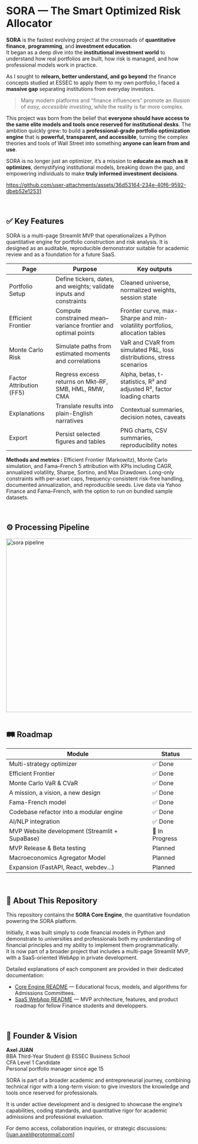 # SORA — The Smart Optimized Risk Allocator

**SORA** is the fastest evolving project at the crossroads of **quantitative finance**, **programming**, and **investment education**.  
It began as a deep dive into the **institutional investment world** to understand how real portfolios are built, how risk is managed, and how professional models work in practice.  

As I sought to **relearn, better understand, and go beyond** the finance concepts studied at ESSEC to apply them to my own portfolio, I faced a **massive gap** separating institutions from everyday investors. 
> Many modern platforms and “finance influencers” promote an illusion of *easy, accessible investing*, while the reality is far more complex.  

This project was born from the belief that **everyone should have access to the same elite models and tools once reserved for institutional desks**. The ambition quickly grew: to build a **professional-grade portfolio optimization engine** that is **powerful, transparent, and accessible**, turning the complex theories and tools of Wall Street into something **anyone can learn from and use**.  

SORA is no longer just an optimizer, it’s a mission to **educate as much as it optimizes**, demystifying institutional models, breaking down the gap, and empowering individuals to make **truly informed investment decisions**.  



https://github.com/user-attachments/assets/36d53164-234e-40f6-9592-dbeb52e12531


<br>


## ✅ Key Features

SORA is a multi-page Streamlit MVP that operationalizes a Python quantitative engine for portfolio construction and risk analysis. It is designed as an auditable, reproducible demonstrator suitable for academic review and as a foundation for a future SaaS.

| Page | Purpose | Key outputs |
|---|---|---|
| Portfolio Setup | Define tickers, dates, and weights; validate inputs and constraints | Cleaned universe, normalized weights, session state |
| Efficient Frontier | Compute constrained mean–variance frontier and optimal points | Frontier curve, max-Sharpe and min-volatility portfolios, allocation tables |
| Monte Carlo Risk | Simulate paths from estimated moments and correlations | VaR and CVaR from simulated P&L, loss distributions, stress scenarios |
| Factor Attribution (FF5) | Regress excess returns on Mkt–RF, SMB, HML, RMW, CMA | Alpha, betas, t-statistics, R² and adjusted R², factor loading charts |
| Explanations | Translate results into plain-English narratives | Contextual summaries, decision notes, caveats |
| Export | Persist selected figures and tables | PNG charts, CSV summaries, reproducibility notes |

**Methods and metrics :** Efficient Frontier (Markowitz), Monte Carlo simulation, and Fama–French 5 attribution with KPIs including CAGR, annualized volatility, Sharpe, Sortino, and Max Drawdown. Long-only constraints with per-asset caps, frequency-consistent risk-free handling, documented annualization, and reproducible seeds. Live data via Yahoo Finance and Fama–French, with the option to run on bundled sample datasets.


<br>


## ⚙️ Processing Pipeline

<img width="1684" height="470" alt="sora pipeline" src="https://github.com/user-attachments/assets/2f806eb6-5efd-4df5-9a5a-3f60cc32cfb8" />



<br>
<br>


## 🛤️ Roadmap

| Module | Status |
|--------|--------|
| Multi-strategy optimizer | ✅ Done |
| Efficient Frontier | ✅ Done |
| Monte Carlo VaR & CVaR | ✅ Done |
| A mission, a vision, a new design | ✅ Done |
| Fama-French model | ✅ Done |
| Codebase refactor into a modular engine | ✅ Done |
| AI/NLP integration | ✅ Done |
| MVP Website development (Streamlit + SupaBase) | 🚧 In Progress |
| MVP Release & Beta testing | Planned |
| Macroeconomics Agregator Model | Planned |
| Expansion (FastAPI, React, webdev...) | Planned |



<br>



## 📁 About This Repository

This repository contains the **SORA Core Engine**, the quantitative foundation powering the SORA platform.  

Initially, it was built simply to code financial models in Python and demonstrate to universities and professionals both my understanding of financial principles and my ability to implement them programmatically.  
It is now part of a broader project that includes a multi-page Streamlit MVP, with a SaaS-oriented WebApp in private development.

Detailed explanations of each component are provided in their dedicated documentation:
- [Core Engine README](Core_Engine.md) — Educational focus, models, and algorithms for Admissions Committees.  
- [SaaS WebApp README](WebApp.md) — MVP architecture, features, and product roadmap for fellow Finance students and developpers.



<br>



## 👤 Founder & Vision

**Axel JUAN**  
BBA Third-Year Student @ ESSEC Business School  
CFA Level 1 Candidate  
Personal portfolio manager since age 15  

SORA is part of a broader academic and entrepreneurial journey, combining technical rigor with a long-term vision: to give investors the knowledge and tools once reserved for professionals.  

It is under active development and is designed to showcase the engine’s capabilities, coding standards, and quantitative rigor for academic admissions and professional evaluation.  


For demo access, collaboration inquiries, or strategic discussions: [juan.axel@protonmail.com]  

